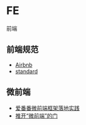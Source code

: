 # FE
前端

## 前端规范
* [Airbnb](https://github.com/airbnb/javascript  )
* [standard](https://github.com/standard/standard)

## 微前端
* [爱番番微前端框架落地实践](https://xie.infoq.cn/article/7dd674911efae889bef4115f8)
* [推开“微前端”的门](https://xie.infoq.cn/article/dc7127af9605a9138d256aeb3)
